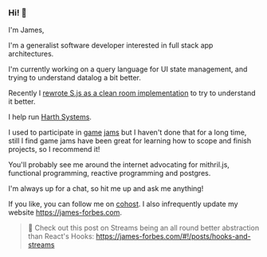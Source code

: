 ### Hi! 👾

I'm James,

I'm a generalist software developer interested in full stack app architectures.

I'm currently working on a query language for UI state management, and trying to understand datalog a bit better.

Recently I [rewrote S.js as a clean room implementation](https://github.com/JAForbes/S) to try to understand it better.  

I help run [Harth Systems](https://harth.io/).

I used to participate in [game](https://canyon.itch.io/space-to-proceed) [jams](https://canyon.itch.io/provider) but I haven't done that for a long time, still I find game jams have been great for learning how to scope and finish projects, so I recommend it!

You'll probably see me around the internet advocating for mithril.js, functional programming, reactive programming and postgres.

I'm always up for a chat, so hit me up and ask me anything!

If you like, you can follow me on [cohost](https://cohost.org/jmsfbs-code).  I also infrequently update my website https://james-forbes.com.

> 📖 Check out this post on Streams being an all round better abstraction than React's Hooks: https://james-forbes.com/#!/posts/hooks-and-streams
